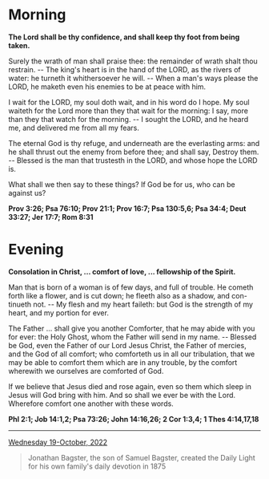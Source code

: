 # Morning

**The Lord shall be thy confidence, and shall keep thy foot from being taken.**
 
Surely the wrath of man shall praise thee: the remainder of wrath shalt thou restrain. -- The king's heart is in the hand of the LORD, as the rivers of water: he turneth it whithersoever he will. -- When a man's ways please the LORD, he maketh even his enemies to be at peace with him.
 
I wait for the LORD, my soul doth wait, and in his word do I hope. My soul waiteth for the Lord more than they that wait for the morning: I say, more than they that watch for the morning. -- I sought the LORD, and he heard me, and delivered me from all my fears.
 
The eternal God is thy refuge, and underneath are the everlasting arms: and he shall thrust out the enemy from before thee; and shall say, Destroy them. -- Blessed is the man that trustesth in the LORD, and whose hope the LORD is.
 
What shall we then say to these things? If God be for us, who can be against us?  

**Prov 3:26; Psa 76:10; Prov 21:1; Prov 16:7; Psa 130:5,6; Psa 34:4; Deut 33:27; Jer 17:7; Rom 8:31**

# Evening

**Consolation in Christ, ... comfort of love, ... fellowship of the Spirit.**
 
Man that is born of a woman is of few days, and full of trouble. He cometh forth like a flower, and is cut down; he fleeth also as a shadow, and con-tinueth not. -- My flesh and my heart faileth: but God is the strength of my heart, and my portion for ever.
 
The Father ... shall give you another Comforter, that he may abide with you for ever: the Holy Ghost, whom the Father will send in my name. -- Blessed be God, even the Father of our Lord Jesus Christ, the Father of mercies, and the God of all comfort; who comforteth us in all our tribulation, that we may be able to comfort them which are in any trouble, by the comfort wherewith we ourselves are comforted of God.
 
If we believe that Jesus died and rose again, even so them which sleep in Jesus will God bring with him. And so shall we ever be with the Lord. Wherefore comfort one another with these words.  

**Phl 2:1; Job 14:1,2; Psa 73:26; John 14:16,26; 2 Cor 1:3,4; 1 Thes 4:14,17,18**

---

[Wednesday 19-October, 2022](https://t.me/s/daily_light)

> Jonathan Bagster, the son of Samuel Bagster, created the Daily Light for his own family's daily devotion in 1875

